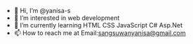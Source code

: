 - 👋 Hi, I’m @yanisa-s
- 👀 I’m interested in web development
- 🌱 I’m currently learning HTML CSS JavaScript C# Asp.Net
- 📫 How to reach me at Email:sangsuwanyanisa@gmail.com

<!---
yanisa-s/yanisa-s is a ✨ special ✨ repository because its `README.md` (this file) appears on your GitHub profile.
You can click the Preview link to take a look at your changes.
--->
